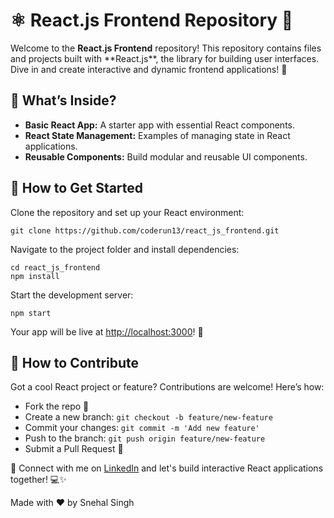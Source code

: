 <!DOCTYPE html>
<html lang="en">
<head>
    <meta charset="UTF-8">
    <meta name="viewport" content="width=device-width, initial-scale=1.0">
<!--     <title>React.js Frontend Repository</title> -->
</head>
<body>
    <div class="container">
        <h1>⚛️ React.js Frontend Repository 🚀</h1>
        <p>Welcome to the <strong>React.js Frontend</strong> repository! This repository contains files and projects built with **React.js**, the library for building user interfaces. Dive in and create interactive and dynamic frontend applications! 🌟</p>
        <h2>📂 What’s Inside?</h2>
        <ul>
            <li><strong>Basic React App:</strong> A starter app with essential React components.</li>
            <li><strong>React State Management:</strong> Examples of managing state in React applications.</li>
            <li><strong>Reusable Components:</strong> Build modular and reusable UI components.</li>
        </ul>
        <h2>🚀 How to Get Started</h2>
        <p>Clone the repository and set up your React environment:</p>
        <pre><code>git clone https://github.com/coderun13/react_js_frontend.git</code></pre>
        <p>Navigate to the project folder and install dependencies:</p>
        <pre><code>cd react_js_frontend</code><br><code>npm install</code></pre>
        <p>Start the development server:</p>
        <pre><code>npm start</code></pre>
        <p>Your app will be live at <a href="http://localhost:3000" target="_blank">http://localhost:3000</a>! 🎉</p>
        <h2>🤝 How to Contribute</h2>
        <p>Got a cool React project or feature? Contributions are welcome! Here’s how:</p>
        <ul>
            <li>Fork the repo 🍴</li>
            <li>Create a new branch: <code>git checkout -b feature/new-feature</code></li>
            <li>Commit your changes: <code>git commit -m 'Add new feature'</code></li>
            <li>Push to the branch: <code>git push origin feature/new-feature</code></li>
            <li>Submit a Pull Request 🚀</li>
        </ul>
        <div class="cta">
            <p>🌟 Connect with me on <a href="https://www.linkedin.com/in/coderunsnehal/" target="_blank">LinkedIn</a> and let's build interactive React applications together! 💻✨</p>
        </div>
        <div class="footer">
            <p>Made with ❤️ by Snehal Singh</p>
        </div>
    </div>
</body>
</html>
